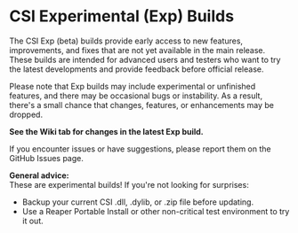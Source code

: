 # CSI Experimental (Exp) Builds

The CSI Exp (beta) builds provide early access to new features, improvements, and fixes that are not yet available in the main release. These builds are intended for advanced users and testers who want to try the latest developments and provide feedback before official release.

Please note that Exp builds may include experimental or unfinished features, and there may be occasional bugs or instability. As a result, there's a small chance that changes, features, or enhancements may be dropped.

**See the Wiki tab for changes in the latest Exp build.**

If you encounter issues or have suggestions, please report them on the GitHub Issues page.

**General advice:**  
These are experimental builds! If you're not looking for surprises:

- Backup your current CSI .dll, .dylib, or .zip file before updating.
- Use a Reaper Portable Install or other non-critical test environment to try it out.
